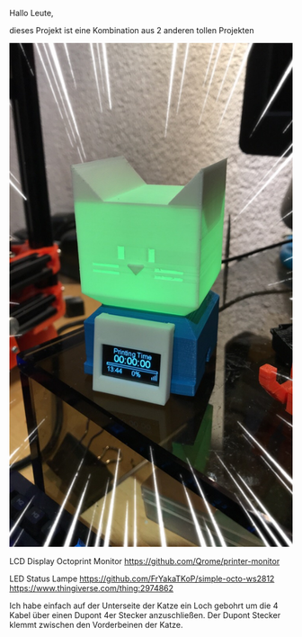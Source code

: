 Hallo Leute, 

dieses Projekt ist eine Kombination aus 2 anderen tollen Projekten

![CatImage](/ead63882-1731-4c18-8a40-d036ae3f41dd.jpg) 

LCD Display Octoprint Monitor
https://github.com/Qrome/printer-monitor

LED Status Lampe
https://github.com/FrYakaTKoP/simple-octo-ws2812
https://www.thingiverse.com/thing:2974862

Ich habe einfach auf der Unterseite der Katze ein Loch gebohrt um die 4 Kabel über einen Dupont 4er Stecker anzuschließen. 
Der Dupont Stecker klemmt zwischen den Vorderbeinen der Katze. 
